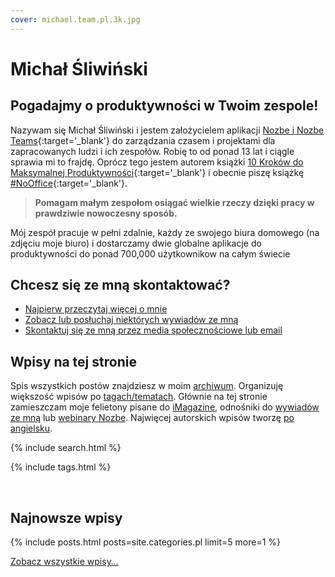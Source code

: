 ```yaml
---
cover: michael.team.pl.3k.jpg
---
```


# Michał Śliwiński

## Pogadajmy o produktywności w Twoim zespole!

Nazywam się Michał Śliwiński i jestem założycielem aplikacji [Nozbe i Nozbe Teams](https://nozbe.com/){:target='_blank'} do zarządzania czasem i projektami dla zapracowanych ludzi i ich zespołów. Robię to od ponad 13 lat i ciągle sprawia mi to frajdę. Oprócz tego jestem autorem książki [10 Kroków do Maksymalnej Produktywności](https://kursproduktywnosci.pl){:target='_blank'} i obecnie piszę książkę [#NoOffice](https://nooffice.org/pl){:target='_blank'}.

> **Pomagam małym zespołom osiągać wielkie rzeczy dzięki pracy w prawdziwie nowoczesny sposób.**

Mój zespół pracuje w pełni zdalnie, każdy ze swojego biura domowego (na zdjęciu moje biuro) i dostarczamy dwie globalne aplikacje do produktywności do ponad 700,000 użytkownikow na całym świecie

## Chcesz się ze mną skontaktować?

* [Najpierw przeczytaj więcej o mnie](/pl/omnie)
* [Zobacz lub posłuchaj niektórych wywiadów ze mną](/pl/tag/gosc)
* [Skontaktuj się ze mną przez media społecznościowe lub email](/pl/kontakt)

## Wpisy na tej stronie

Spis wszystkich postów znajdziesz w moim [archiwum](/pl/archiwum/). Organizuję większość wpisów po [tagach/tematach](/pl/tag/). Głównie na tej stronie zamieszczam moje felietony pisane do [iMagazine](/pl/tag/imagazine), odnośniki do [wywiadów ze mną](/pl/tag/gosc) lub [webinary Nozbe](/pl/tag/webinar). Najwięcej autorskich wpisów tworzę [po angielsku](/archive).

{% include search.html %}

{% include tags.html %}

<br>

## Najnowsze wpisy

{% include posts.html posts=site.categories.pl limit=5 more=1 %}

[Zobacz wszystkie wpisy…](/pl/archiwum/)